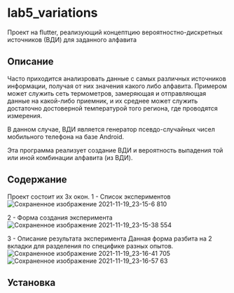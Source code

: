 # lab5_variations

Проект на flutter, реализующий концептцию вероятностно-дискретных источников (ВДИ) для заданного алфавита

## Описание

Часто приходится анализровать данные с самых различных источников информации, получая от них значения какого либо алфавита.
Примером может служить сеть термометров, замеряющая и отправляющая данные на какой-либо приемник, и их среднее может служить достаточно достоверной температурой того региона, где проводятся измерения.

В данном случае, ВДИ является генератор псевдо-случайных чисел мобильного телефона на базе Android.

Эта программа реализует создание ВДИ и вероятность выпадения той или иной комбинации алфавита (из ВДИ).

## Содержание

Проект состоит их 3х окон.
1 - Список экспериментов
![Сохраненное изображение 2021-11-19_23-15-6 810](https://user-images.githubusercontent.com/80700464/142686328-b5838cb5-a099-49ec-96c9-79719f0427cb.jpg)

2 - Форма создания эксперимента
![Сохраненное изображение 2021-11-19_23-15-38 554](https://user-images.githubusercontent.com/80700464/142686353-b3f8af22-b0ff-459d-9aff-47d6c14aa9ec.jpg)

3 - Описание результата эксперимента
Данная форма разбита на 2 вкладки для разделения по специфике разных опытов.
![Сохраненное изображение 2021-11-19_23-16-41 705](https://user-images.githubusercontent.com/80700464/142686366-7cdfff20-93ad-417a-beb0-b5813e9a0d60.jpg)
![Сохраненное изображение 2021-11-19_23-16-57 63](https://user-images.githubusercontent.com/80700464/142686377-1eafc174-e7ae-4666-a0be-e161796125fb.jpg)


## Установка
